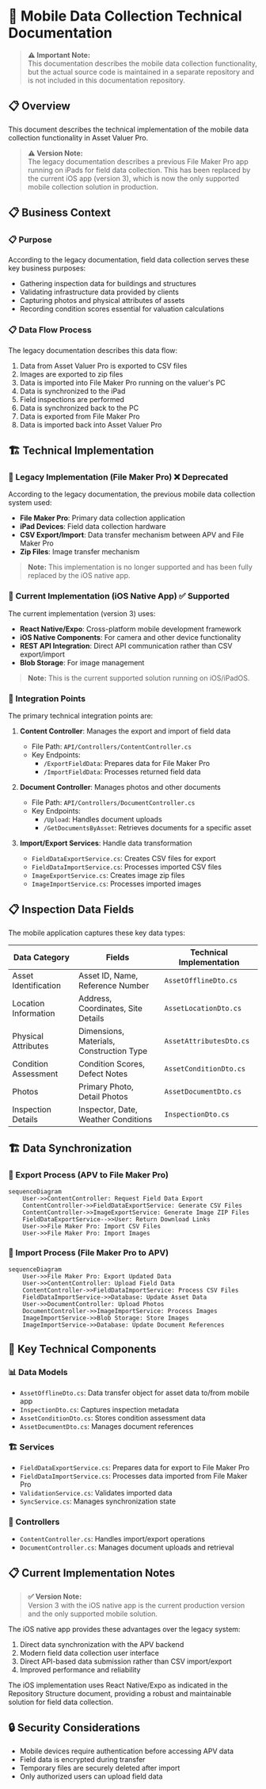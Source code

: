 # 📱 Mobile Data Collection Technical Documentation

> **⚠️ Important Note:**  
> This documentation describes the mobile data collection functionality, but the actual source code is maintained in a separate repository and is not included in this documentation repository.

## 📋 Overview
This document describes the technical implementation of the mobile data collection functionality in Asset Valuer Pro.

> **⚠️ Version Note:**  
> The legacy documentation describes a previous File Maker Pro app running on iPads for field data collection. This has been replaced by the current iOS app (version 3), which is now the only supported mobile collection solution in production.

## 📋 Business Context

### 📋 Purpose
According to the legacy documentation, field data collection serves these key business purposes:
- Gathering inspection data for buildings and structures
- Validating infrastructure data provided by clients
- Capturing photos and physical attributes of assets
- Recording condition scores essential for valuation calculations

### 📋 Data Flow Process

The legacy documentation describes this data flow:
1. Data from Asset Valuer Pro is exported to CSV files
2. Images are exported to zip files
3. Data is imported into File Maker Pro running on the valuer's PC
4. Data is synchronized to the iPad
5. Field inspections are performed
6. Data is synchronized back to the PC
7. Data is exported from File Maker Pro
8. Data is imported back into Asset Valuer Pro

## 🏗️ Technical Implementation

### 🔧 Legacy Implementation (File Maker Pro) ❌ Deprecated
According to the legacy documentation, the previous mobile data collection system used:
- **File Maker Pro**: Primary data collection application
- **iPad Devices**: Field data collection hardware
- **CSV Export/Import**: Data transfer mechanism between APV and File Maker Pro
- **Zip Files**: Image transfer mechanism

> **Note:** This implementation is no longer supported and has been fully replaced by the iOS native app.

### 🔧 Current Implementation (iOS Native App) ✅ Supported
The current implementation (version 3) uses:
- **React Native/Expo**: Cross-platform mobile development framework
- **iOS Native Components**: For camera and other device functionality
- **REST API Integration**: Direct API communication rather than CSV export/import
- **Blob Storage**: For image management

> **Note:** This is the current supported solution running on iOS/iPadOS.

### 🔧 Integration Points
The primary technical integration points are:

1. **Content Controller**: Manages the export and import of field data
   - File Path: `API/Controllers/ContentController.cs`
   - Key Endpoints:
     - `/ExportFieldData`: Prepares data for File Maker Pro
     - `/ImportFieldData`: Processes returned field data

2. **Document Controller**: Manages photos and other documents
   - File Path: `API/Controllers/DocumentController.cs`
   - Key Endpoints:
     - `/Upload`: Handles document uploads
     - `/GetDocumentsByAsset`: Retrieves documents for a specific asset

3. **Import/Export Services**: Handle data transformation
   - `FieldDataExportService.cs`: Creates CSV files for export
   - `FieldDataImportService.cs`: Processes imported CSV files
   - `ImageExportService.cs`: Creates image zip files
   - `ImageImportService.cs`: Processes imported images

## 📋 Inspection Data Fields

The mobile application captures these key data types:

| Data Category | Fields | Technical Implementation |
|---------------|--------|--------------------------|
| Asset Identification | Asset ID, Name, Reference Number | `AssetOfflineDto.cs` |
| Location Information | Address, Coordinates, Site Details | `AssetLocationDto.cs` |
| Physical Attributes | Dimensions, Materials, Construction Type | `AssetAttributesDto.cs` |
| Condition Assessment | Condition Scores, Defect Notes | `AssetConditionDto.cs` |
| Photos | Primary Photo, Detail Photos | `AssetDocumentDto.cs` |
| Inspection Details | Inspector, Date, Weather Conditions | `InspectionDto.cs` |

## 🏗️ Data Synchronization

### 🔧 Export Process (APV to File Maker Pro)
```mermaid
sequenceDiagram
    User->>ContentController: Request Field Data Export
    ContentController->>FieldDataExportService: Generate CSV Files
    ContentController->>ImageExportService: Generate Image ZIP Files
    FieldDataExportService-->>User: Return Download Links
    User->>File Maker Pro: Import CSV Files
    User->>File Maker Pro: Import Images
```

### 🔧 Import Process (File Maker Pro to APV)
```mermaid
sequenceDiagram
    User->>File Maker Pro: Export Updated Data
    User->>ContentController: Upload Field Data
    ContentController->>FieldDataImportService: Process CSV Files
    FieldDataImportService->>Database: Update Asset Data
    User->>DocumentController: Upload Photos
    DocumentController->>ImageImportService: Process Images
    ImageImportService->>Blob Storage: Store Images
    ImageImportService->>Database: Update Document References
```

## 🔧 Key Technical Components

### 📊 Data Models
- `AssetOfflineDto.cs`: Data transfer object for asset data to/from mobile app
- `InspectionDto.cs`: Captures inspection metadata
- `AssetConditionDto.cs`: Stores condition assessment data
- `AssetDocumentDto.cs`: Manages document references

### 🏗️ Services
- `FieldDataExportService.cs`: Prepares data for export to File Maker Pro
- `FieldDataImportService.cs`: Processes data imported from File Maker Pro
- `ValidationService.cs`: Validates imported data
- `SyncService.cs`: Manages synchronization state

### 🔧 Controllers
- `ContentController.cs`: Handles import/export operations
- `DocumentController.cs`: Manages document uploads and retrieval

## 📋 Current Implementation Notes

> **✅ Version Note:**  
> Version 3 with the iOS native app is the current production version and the only supported mobile solution.

The iOS native app provides these advantages over the legacy system:

1. Direct data synchronization with the APV backend
2. Modern field data collection user interface
3. Direct API-based data submission rather than CSV import/export
4. Improved performance and reliability

The iOS implementation uses React Native/Expo as indicated in the Repository Structure document, providing a robust and maintainable solution for field data collection.

## 🔒 Security Considerations

- Mobile devices require authentication before accessing APV data
- Field data is encrypted during transfer
- Temporary files are securely deleted after import
- Only authorized users can upload field data

